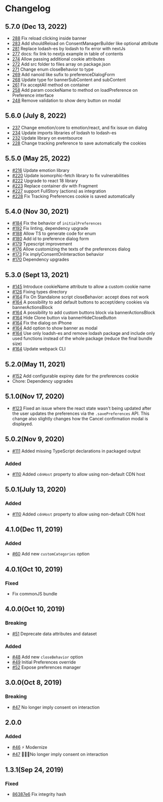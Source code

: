 # Changelog

## 5.7.0 (Dec 13, 2022)

- [288](https://github.com/segmentio/consent-manager/pull/288) Fix reload clicking inside banner
- [283](https://github.com/segmentio/consent-manager/pull/283) Add shouldReload on ConsentManagerBuilder like optional attribute
- [281](https://github.com/segmentio/consent-manager/pull/281) Replace lodash-es by lodash to fix error with nextJs
- [277](https://github.com/segmentio/consent-manager/pull/277) docs: fix link to nextjs example in table of contents
- [274](https://github.com/segmentio/consent-manager/pull/274) Allow passing additional cookie attributes
- [272](https://github.com/segmentio/consent-manager/pull/272) Add src folder to files array on package.json
- [271](https://github.com/segmentio/consent-manager/pull/271) Change enum closeBehavior to type
- [269](https://github.com/segmentio/consent-manager/pull/269) Add nanoid like sufix to preferenceDialogForm
- [268](https://github.com/segmentio/consent-manager/pull/268) Update type for bannerSubContent and subContent
- [261](https://github.com/segmentio/consent-manager/pull/261) Fix acceptAll method on container
- [258](https://github.com/segmentio/consent-manager/pull/258) Add param coockeName to method on loadPreference on Preference interface
- [248](https://github.com/segmentio/consent-manager/pull/248) Remove validation to show deny button on modal

## 5.6.0 (July 8, 2022)

- [237](https://github.com/segmentio/consent-manager/pull/237) Change emotion/core to emotion/react, and fix issue on dialog
- [234](https://github.com/segmentio/consent-manager/pull/234) Update imports libraries of lodash to lodash-es
- [232](https://github.com/segmentio/consent-manager/pull/232) Update library on eventsource
- [228](https://github.com/segmentio/consent-manager/pull/228) Change tracking preference to save automatically the cookies

## 5.5.0 (May 25, 2022)

- [#216](https://github.com/segmentio/consent-manager/pull/216) Update emotion library
- [#220](https://github.com/segmentio/consent-manager/pull/220) Update isomorphic-fetch library to fix vulnerabilities
- [#222](https://github.com/segmentio/consent-manager/pull/222) Upgrade to react 18 library
- [#223](https://github.com/segmentio/consent-manager/pull/223) Replace container div with Fragment
- [#227](https://github.com/segmentio/consent-manager/pull/227) support FullStory (actions) as integration
- [#228](https://github.com/segmentio/consent-manager/pull/228) Fix Tracking Preferences cookie is saved automatically

## 5.4.0 (Nov 30, 2021)

- [#184](https://github.com/segmentio/consent-manager/pull/184) Fix the behavior of `initialPreferences`
- [#192](https://github.com/segmentio/consent-manager/pull/192) Fix linting, dependency upgrade
- [#188](https://github.com/segmentio/consent-manager/pull/188) Allow TS to generate code for enum
- [#180](https://github.com/segmentio/consent-manager/pull/180) Add id to preference dialog form
- [#179](https://github.com/segmentio/consent-manager/pull/179) Typescript improvement
- [#176](https://github.com/segmentio/consent-manager/pull/176) Allow customizing the texts of the preferences dialog
- [#173](https://github.com/segmentio/consent-manager/pull/173) Fix implyConsentOnInteraction behavior
- [#170](https://github.com/segmentio/consent-manager/pull/170) Dependency upgrades

## 5.3.0 (Sept 13, 2021)

- [#145](https://github.com/segmentio/consent-manager/pull/145) Introduce cookieName attribute to allow a custom cookie name
- [#126](https://github.com/segmentio/consent-manager/pull/126) Fixing types directory
- [#164](https://github.com/segmentio/consent-manager/pull/164) Fix On Standalone script closeBehavior: accept does not work
- [#164](https://github.com/segmentio/consent-manager/pull/164) A possibility to add default buttons to accept/deny cookies via bannerActionsBlock
- [#164](https://github.com/segmentio/consent-manager/pull/164) A possibility to add custom buttons block via bannerActionsBlock
- [#164](https://github.com/segmentio/consent-manager/pull/164) Hide Clone button via bannerHideCloseButton
- [#164](https://github.com/segmentio/consent-manager/pull/164) Fix the dialog on iPhone
- [#164](https://github.com/segmentio/consent-manager/pull/164) Add option to show banner as modal
- [#164](https://github.com/segmentio/consent-manager/pull/164) Use only loadsh-es and remove lodash package and include only used functions instead of the whole package (reduce the final bundle size)
- [#164](https://github.com/segmentio/consent-manager/pull/164) Update webpack CLI

## 5.2.0(May 11, 2021)

- [#152](https://github.com/segmentio/consent-manager/pull/152) Add configurable expirey date for the preferences cookie
- Chore: Dependency upgrades

## 5.1.0(Nov 17, 2020)

- [#123](https://github.com/segmentio/consent-manager/pull/123) Fixed an issue where the react state wasn't being updated after the user updates the preferences via the `.savePreferences` API. This change also slightly changes how the Cancel confirmation modal is displayed.

## 5.0.2(Nov 9, 2020)

- [#111](https://github.com/segmentio/consent-manager/pull/111) Added missing TypeScript declarations in packaged output

### Added

- [#110](https://github.com/segmentio/consent-manager/pull/110) Added `cdnHost` property to allow using non-default CDN host

## 5.0.1(July 13, 2020)

### Added

- [#110](https://github.com/segmentio/consent-manager/pull/110) Added `cdnHost` property to allow using non-default CDN host

## 4.1.0(Dec 11, 2019)

### Added

- [#60](https://github.com/segmentio/consent-manager/pull/60) Add new `customCategories` option

## 4.0.1(Oct 10, 2019)

### Fixed

- Fix commonJS bundle

## 4.0.0(Oct 10, 2019)

### Breaking

- [#51](https://github.com/segmentio/consent-manager/pull/51) Deprecate data attributes and dataset

### Added

- [#48](https://github.com/segmentio/consent-manager/pull/48) Add new `closeBehavior` option
- [#49](https://github.com/segmentio/consent-manager/pull/49) Initial Preferences override
- [#52](https://github.com/segmentio/consent-manager/pull/52) Expose preferences manager

## 3.0.0(Oct 8, 2019)

### Breaking

- [#47](https://github.com/segmentio/consent-manager/pull/47) No longer imply consent on interaction

## 2.0.0

### Added

- [#46](https://github.com/segmentio/consent-manager/pull/46) ⚡️ Modernize
- [#47](https://github.com/segmentio/consent-manager/pull/47) 🙅🏻‍♀️No longer imply consent on interaction

## 1.3.1(Sep 24, 2019)

### Fixed

- [86387e6](https://github.com/segmentio/consent-manager/commit/86387e63f259fff9f34ee511b2fa6218341dfa17) Fix integrity hash
